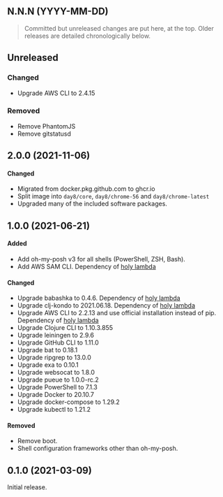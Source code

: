 ## N.N.N (YYYY-MM-DD)

> Committed but unreleased changes are put here, at the top. Older releases are detailed chronologically below. 

## Unreleased

### Changed

- Upgrade AWS CLI to 2.4.15

### Removed

- Remove PhantomJS
- Remove gitstatusd

## 2.0.0 (2021-11-06)

#### Changed

- Migrated from docker.pkg.github.com to ghcr.io
- Split image into `day8/core`, `day8/chrome-56` and `day8/chrome-latest`
- Upgraded many of the included software packages.

## 1.0.0 (2021-06-21)

#### Added

- Add oh-my-posh v3 for all shells (PowerShell, ZSH, Bash).
- Add AWS SAM CLI. Dependency of [holy lambda](https://github.com/FieryCod/holy-lambda)

#### Changed

- Upgrade babashka to 0.4.6. Dependency of [holy lambda](https://github.com/FieryCod/holy-lambda)
- Upgrade clj-kondo to 2021.06.18. Dependency of [holy lambda](https://github.com/FieryCod/holy-lambda)
- Upgrade AWS CLI to 2.2.13 and use official installation instead of pip. Dependency of [holy lambda](https://github.com/FieryCod/holy-lambda)
- Upgrade Clojure CLI to 1.10.3.855
- Upgrade leiningen to 2.9.6
- Upgrade GitHub CLI to 1.11.0
- Upgrade bat to 0.18.1
- Upgrade ripgrep to 13.0.0
- Upgrade exa to 0.10.1
- Upgrade websocat to 1.8.0
- Upgrade pueue to 1.0.0-rc.2
- Upgrade PowerShell to 7.1.3
- Upgrade Docker to 20.10.7
- Upgrade docker-compose to 1.29.2
- Upgrade kubectl to 1.21.2

#### Removed

- Remove boot.
- Shell configuration frameworks other than oh-my-posh.


## 0.1.0 (2021-03-09)

Initial release.
